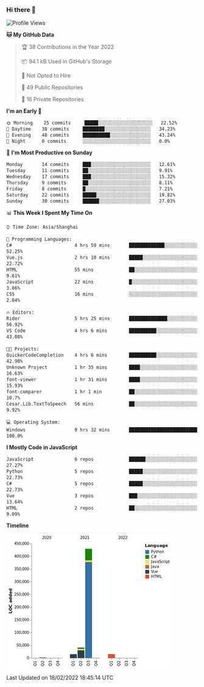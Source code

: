 ### Hi there 👋
<!--START_SECTION:waka-->
![Profile Views](http://img.shields.io/badge/Profile%20Views-4-blue)

**🐱 My GitHub Data** 

> 🏆 38 Contributions in the Year 2022
 > 
> 📦 94.1 kB Used in GitHub's Storage 
 > 
> 🚫 Not Opted to Hire
 > 
> 📜 49 Public Repositories 
 > 
> 🔑 16 Private Repositories  
 > 
**I'm an Early 🐤** 

```text
🌞 Morning    25 commits     █████░░░░░░░░░░░░░░░░░░░░   22.52% 
🌆 Daytime    38 commits     ████████░░░░░░░░░░░░░░░░░   34.23% 
🌃 Evening    48 commits     ██████████░░░░░░░░░░░░░░░   43.24% 
🌙 Night      0 commits      ░░░░░░░░░░░░░░░░░░░░░░░░░   0.0%

```
📅 **I'm Most Productive on Sunday** 

```text
Monday       14 commits     ███░░░░░░░░░░░░░░░░░░░░░░   12.61% 
Tuesday      11 commits     ██░░░░░░░░░░░░░░░░░░░░░░░   9.91% 
Wednesday    17 commits     ███░░░░░░░░░░░░░░░░░░░░░░   15.32% 
Thursday     9 commits      ██░░░░░░░░░░░░░░░░░░░░░░░   8.11% 
Friday       8 commits      █░░░░░░░░░░░░░░░░░░░░░░░░   7.21% 
Saturday     22 commits     █████░░░░░░░░░░░░░░░░░░░░   19.82% 
Sunday       30 commits     ██████░░░░░░░░░░░░░░░░░░░   27.03%

```


📊 **This Week I Spent My Time On** 

```text
⌚︎ Time Zone: Asia/Shanghai

💬 Programming Languages: 
C#                       4 hrs 59 mins       █████████████░░░░░░░░░░░░   52.25% 
Vue.js                   2 hrs 10 mins       █████░░░░░░░░░░░░░░░░░░░░   22.72% 
HTML                     55 mins             ██░░░░░░░░░░░░░░░░░░░░░░░   9.61% 
JavaScript               22 mins             █░░░░░░░░░░░░░░░░░░░░░░░░   3.86% 
CSS                      16 mins             ░░░░░░░░░░░░░░░░░░░░░░░░░   2.84%

🔥 Editors: 
Rider                    5 hrs 25 mins       ██████████████░░░░░░░░░░░   56.92% 
VS Code                  4 hrs 6 mins        ██████████░░░░░░░░░░░░░░░   43.08%

🐱‍💻 Projects: 
QuickerCodeCompletion    4 hrs 6 mins        ██████████░░░░░░░░░░░░░░░   42.98% 
Unknown Project          1 hr 35 mins        ████░░░░░░░░░░░░░░░░░░░░░   16.63% 
font-viewer              1 hr 31 mins        ████░░░░░░░░░░░░░░░░░░░░░   15.93% 
font-comparer            1 hr 1 min          ██░░░░░░░░░░░░░░░░░░░░░░░   10.7% 
Cesar.Lib.TextToSpeech   56 mins             ██░░░░░░░░░░░░░░░░░░░░░░░   9.92%

💻 Operating System: 
Windows                  9 hrs 32 mins       █████████████████████████   100.0%

```

**I Mostly Code in JavaScript** 

```text
JavaScript               6 repos             ██████░░░░░░░░░░░░░░░░░░░   27.27% 
Python                   5 repos             █████░░░░░░░░░░░░░░░░░░░░   22.73% 
C#                       5 repos             █████░░░░░░░░░░░░░░░░░░░░   22.73% 
Vue                      3 repos             ███░░░░░░░░░░░░░░░░░░░░░░   13.64% 
HTML                     2 repos             ██░░░░░░░░░░░░░░░░░░░░░░░   9.09%

```


**Timeline**

![Chart not found](https://raw.githubusercontent.com/cesaryuan/cesaryuan/main/charts/bar_graph.png) 


 Last Updated on 18/02/2022 18:45:14 UTC
<!--END_SECTION:waka-->

<!--
**cesaryuan/Cesaryuan** is a ✨ _special_ ✨ repository because its `README.md` (this file) appears on your GitHub profile.

Here are some ideas to get you started:

- 🔭 I’m currently working on ...
- 🌱 I’m currently learning ...
- 👯 I’m looking to collaborate on ...
- 🤔 I’m looking for help with ...
- 💬 Ask me about ...
- 📫 How to reach me: ...
- 😄 Pronouns: ...
- ⚡ Fun fact: ...
-->
